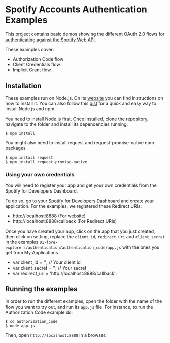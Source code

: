 # Spotify Accounts Authentication Examples

This project contains basic demos showing the different OAuth 2.0 flows for [authenticating against the Spotify Web API](https://developer.spotify.com/web-api/authorization-guide/).

These examples cover:

* Authorization Code flow
* Client Credentials flow
* Implicit Grant flow

## Installation

These examples run on Node.js. On its [website](https://nodejs.org/en/download) you can find instructions on how to install it. You can also follow this [gist](https://gist.github.com/isaacs/579814) for a quick and easy way to install Node.js and npm.

You need to install Node.js first. Once installed, clone the repository, navigate to the folder and install its dependencies running:

    $ npm install
    
You might also need to install request and request-promise-native npm packages

    $ npm install request
    $ npm install request-promise-native


### Using your own credentials
You will need to register your app and get your own credentials from the Spotify for Developers Dashboard.

To do so, go to your [Spotify for Developers Dashboard](https://beta.developer.spotify.com/dashboard) and create your application. For the examples, we registered these Redirect URIs:

* http://localhost:8888 (For website)
* http://localhost:8888/callback (For Redirect URIs)

Once you have created your app, click on the app that you just created, then click on setting, replace the `client_id`, `redirect_uri` and `client_secret` in the examples `01-fore-explorers/authentication/authentication_code/app.js` with the ones you get from My Applications.

* var client_id = ''; // Your client id
* var client_secret = ''; // Your secret
* var redirect_uri = 'http://localhost:8888/callback'; 


## Running the examples
In order to run the different examples, open the folder with the name of the flow you want to try out, and run its `app.js` file. For instance, to run the Authorization Code example do:

    $ cd authorization_code
    $ node app.js

Then, open `http://localhost:8888` in a browser.
